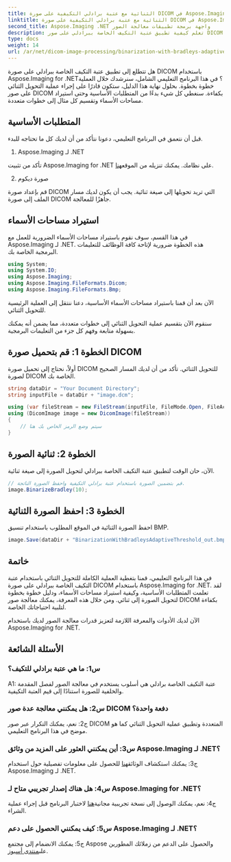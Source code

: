 ```yaml
---
title: الثنائية مع عتبة برادلي التكيفية على صورة DICOM في Aspose.Imaging for .NET
linktitle: الثنائية مع عتبة برادلي التكيفية على صورة DICOM في Aspose.Imaging for .NET
second_title: Aspose.Imaging .NET واجهة برمجة تطبيقات معالجة الصور
description: تعلم كيفية تطبيق عتبة التكيف الخاصة ببرادلي على صور DICOM باستخدام Aspose.Imaging for .NET. أصبحت عملية الثنائية سهلة باستخدام دليل خطوة بخطوة.
type: docs
weight: 14
url: /ar/net/dicom-image-processing/binarization-with-bradleys-adaptive-threshold-on-dicom-image/
---
```

هل تتطلع إلى تطبيق عتبة التكيف الخاصة ببرادلي على صورة DICOM باستخدام Aspose.Imaging for .NET؟ في هذا البرنامج التعليمي الشامل، سنرشدك خلال العملية خطوة بخطوة. بحلول نهاية هذا الدليل، ستكون قادرًا على إجراء عملية التحويل الثنائي على صور DICOM بكفاءة. سنغطي كل شيء بدءًا من المتطلبات الأساسية وحتى استيراد مساحات الأسماء وتقسيم كل مثال إلى خطوات متعددة.

## المتطلبات الأساسية

قبل أن نتعمق في البرنامج التعليمي، دعونا نتأكد من أن لديك كل ما تحتاجه للبدء.

1. Aspose.Imaging لـ .NET

 تأكد من تثبيت Aspose.Imaging for .NET على نظامك. يمكنك تنزيله من الموقع[هنا](https://releases.aspose.com/imaging/net/).

2. صورة ديكوم

قم بإعداد صورة DICOM التي تريد تحويلها إلى صيغة ثنائية. يجب أن يكون لديك مسار الملف إلى صورة DICOM جاهزًا للمعالجة.

## استيراد مساحات الأسماء

في هذا القسم، سوف نقوم باستيراد مساحات الأسماء الضرورية للعمل مع Aspose.Imaging لـ .NET. هذه الخطوة ضرورية لإتاحة كافة الوظائف للتعليمات البرمجية الخاصة بك.


```csharp
using System;
using System.IO;
using Aspose.Imaging;
using Aspose.Imaging.FileFormats.Dicom;
using Aspose.Imaging.FileFormats.Bmp;
```

الآن بعد أن قمنا باستيراد مساحات الأسماء الأساسية، دعنا ننتقل إلى العملية الرئيسية للتحويل الثنائي.

سنقوم الآن بتقسيم عملية التحويل الثنائي إلى خطوات متعددة، مما يضمن أنه يمكنك بسهولة متابعة وفهم كل جزء من التعليمات البرمجية.

## الخطوة 1: قم بتحميل صورة DICOM

أولاً، نحتاج إلى تحميل صورة DICOM للتحويل الثنائي. تأكد من أن لديك المسار الصحيح لصورة DICOM الخاصة بك.

```csharp
string dataDir = "Your Document Directory";
string inputFile = dataDir + "image.dcm";

using (var fileStream = new FileStream(inputFile, FileMode.Open, FileAccess.Read))
using (DicomImage image = new DicomImage(fileStream))
{
    // سيتم وضع الرمز الخاص بك هنا
}
```

## الخطوة 2: ثنائية الصورة

الآن، حان الوقت لتطبيق عتبة التكيف الخاصة ببرادلي لتحويل الصورة إلى صيغة ثنائية.

```csharp
// قم بتضمين الصورة باستخدام عتبة برادلي التكيفية واحفظ الصورة الناتجة.
image.BinarizeBradley(10);
```

## الخطوة 3: احفظ الصورة الثنائية

احفظ الصورة الثنائية في الموقع المطلوب باستخدام تنسيق BMP.

```csharp
image.Save(dataDir + "BinarizationWithBradleysAdaptiveThreshold_out.bmp", new BmpOptions());
```

## خاتمة

في هذا البرنامج التعليمي، قمنا بتغطية العملية الكاملة للتحويل الثنائي باستخدام عتبة التكيف الخاصة ببرادلي على صورة DICOM باستخدام Aspose.Imaging for .NET. لقد تعلمت المتطلبات الأساسية، وكيفية استيراد مساحات الأسماء، ودليل خطوة بخطوة لتحويل الصورة إلى ثنائي. ومن خلال هذه المعرفة، يمكنك معالجة صور DICOM بكفاءة لتلبية احتياجاتك الخاصة.

الآن لديك الأدوات والمعرفة اللازمة لتعزيز قدرات معالجة الصور لديك باستخدام Aspose.Imaging for .NET.

## الأسئلة الشائعة

### س1: ما هي عتبة برادلي للتكيف؟

A1: عتبة التكيف الخاصة برادلي هي أسلوب يستخدم في معالجة الصور لفصل المقدمة والخلفية للصورة استنادًا إلى قيم العتبة التكيفية.

### س2: هل يمكنني معالجة عدة صور DICOM دفعة واحدة؟

ج2: نعم، يمكنك التكرار عبر صور DICOM المتعددة وتطبيق عملية التحويل الثنائي كما هو موضح في هذا البرنامج التعليمي.

### س3: أين يمكنني العثور على المزيد من وثائق Aspose.Imaging لـ .NET؟

 ج3: يمكنك استكشاف الوثائق[هنا](https://reference.aspose.com/imaging/net/) للحصول على معلومات تفصيلية حول استخدام Aspose.Imaging لـ .NET.

### س4: هل هناك إصدار تجريبي متاح لـ Aspose.Imaging for .NET؟

 ج4: نعم، يمكنك الوصول إلى نسخة تجريبية مجانية[هنا](https://releases.aspose.com/) لاختبار البرنامج قبل إجراء عملية الشراء.

### س5: كيف يمكنني الحصول على دعم Aspose.Imaging لـ .NET؟

 ج5: يمكنك الانضمام إلى مجتمع Aspose والحصول على الدعم من زملائك المطورين على[منتدى أسبوز](https://forum.aspose.com/).